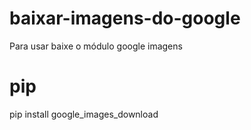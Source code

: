 # baixar-imagens-do-google
Para usar baixe o módulo google imagens

# pip
pip install google_images_download
